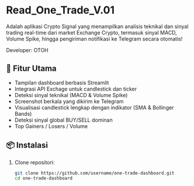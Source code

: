 # Read_One_Trade_V.01

Adalah aplikasi Crypto Signal yang menampilkan analisis teknikal dan sinyal trading real-time dari market Exchange Crypto, termasuk sinyal MACD, Volume Spike, hingga pengiriman notifikasi ke Telegram secara otomatis! 

Developer: OTOH

## 🚀 Fitur Utama

- Tampilan dashboard berbasis Streamlit
- Integrasi API Exchage untuk candlestick dan ticker
- Deteksi sinyal teknikal (MACD & Volume Spike)
- Screenshot berkala yang dikirim ke Telegram
- Visualisasi candlestick lengkap dengan indikator (SMA & Bollinger Bands)
- Deteksi sinyal global BUY/SELL dominan
- Top Gainers / Losers / Volume

## 📦 Instalasi

1. Clone repositori:
   ```bash
   git clone https://github.com/username/one-trade-dashboard.git
   cd one-trade-dashboard

